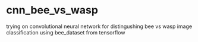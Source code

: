 # cnn_bee_vs_wasp
 trying on convolutional neural network for distingushing bee vs wasp image classification using bee_dataset from tensorflow
